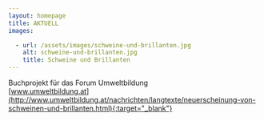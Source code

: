 ```yaml
---
layout: homepage
title: AKTUELL
images:

  - url: /assets/images/schweine-und-brillanten.jpg
    alt: schweine-und-brillanten.jpg
    title: Schweine und Brillanten
---
```


Buchprojekt für das Forum Umweltbildung  
[www.umweltbildung.at](http://www.umweltbildung.at/nachrichten/langtexte/neuerscheinung-von-schweinen-und-brillanten.html){:target="_blank"}
